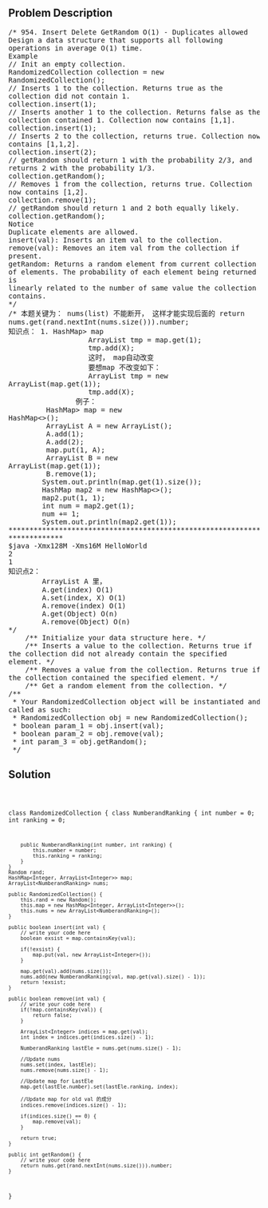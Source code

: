 <!--
<style>
  body { font-family: Arial, sans-serif; }
  .container { max-width: 100%; margin: 0 auto; padding: 10px; }
  .comment-block { max-width: 30%; background-color: #f9f9f9; padding: 10px; border-left: 5px solid #ccc; overflow-wrap: break-word; white-space: pre-wrap; }
  .code-block { background-color: #f4f4f4; padding: 10px; border: 1px solid #ddd; overflow-wrap: break-word; white-space: pre-wrap; }
</style>
-->

<div class='container'>
<h2>Problem Description</h2>
<div class='comment-block'>
<pre>
/* 954. Insert Delete GetRandom O(1) - Duplicates allowed
Design a data structure that supports all following
operations in average O(1) time.
Example
// Init an empty collection.
RandomizedCollection collection = new
RandomizedCollection();
// Inserts 1 to the collection. Returns true as the
collection did not contain 1.
collection.insert(1);
// Inserts another 1 to the collection. Returns false as the
collection contained 1. Collection now contains [1,1].
collection.insert(1);
// Inserts 2 to the collection, returns true. Collection now
contains [1,1,2].
collection.insert(2);
// getRandom should return 1 with the probability 2/3, and
returns 2 with the probability 1/3.
collection.getRandom();
// Removes 1 from the collection, returns true. Collection
now contains [1,2].
collection.remove(1);
// getRandom should return 1 and 2 both equally likely.
collection.getRandom();
Notice
Duplicate elements are allowed.
insert(val): Inserts an item val to the collection.
remove(val): Removes an item val from the collection if
present.
getRandom: Returns a random element from current collection
of elements. The probability of each element being returned
is
linearly related to the number of same value the collection
contains.
*/
/* 本题关键为： nums(list) 不能断开， 这样才能实现后面的 return
nums.get(rand.nextInt(nums.size())).number;
知识点： 1. HashMap<Integer, ArrayList<Integer>> map
                   ArrayList<Integer> tmp = map.get(1);
                   tmp.add(X);
                   这时， map自动改变
                   要想map 不改变如下：
                   ArrayList<Integer> tmp = new
ArrayList<Integer>(map.get(1));
                   tmp.add(X);
                例子：
         HashMap<Integer, ArrayList<Integer>> map = new
HashMap<>();
         ArrayList<Integer> A = new ArrayList<Integer>();
         A.add(1);
         A.add(2);
         map.put(1, A);
         ArrayList<Integer> B = new
ArrayList<Integer>(map.get(1));
         B.remove(1);
        System.out.println(map.get(1).size());
        HashMap<Integer, Integer> map2 = new HashMap<>();
        map2.put(1, 1);
        int num = map2.get(1);
        num += 1;
        System.out.println(map2.get(1));
************************************************************
*************
$java -Xmx128M -Xms16M HelloWorld
2
1
知识点2：
        ArrayList A 里，
        A.get(index) O(1)
        A.set(index, X) O(1)
        A.remove(index) O(1)
        A.get(Object) O(n)
        A.remove(Object) O(n)
*/
    /** Initialize your data structure here. */
    /** Inserts a value to the collection. Returns true if
the collection did not already contain the specified
element. */
    /** Removes a value from the collection. Returns true if
the collection contained the specified element. */
    /** Get a random element from the collection. */
/**
 * Your RandomizedCollection object will be instantiated and
called as such:
 * RandomizedCollection obj = new RandomizedCollection();
 * boolean param_1 = obj.insert(val);
 * boolean param_2 = obj.remove(val);
 * int param_3 = obj.getRandom();
 */
</pre>
</div>

<h2>Solution</h2>
<div class='code-block'>
<pre><code class='language-java'>

class RandomizedCollection {
    class NumberandRanking {
        int number = 0;
        int ranking = 0;
        
        public NumberandRanking(int number, int ranking) {
            this.number = number;
            this.ranking = ranking;
        }
    }
    Random rand;
    HashMap<Integer, ArrayList<Integer>> map;
    ArrayList<NumberandRanking> nums;

    public RandomizedCollection() {
        this.rand = new Random();
        this.map = new HashMap<Integer, ArrayList<Integer>>();
        this.nums = new ArrayList<NumberandRanking>();
    }
    
    public boolean insert(int val) {
        // write your code here
        boolean exsist = map.containsKey(val);

        if(!exsist) {
            map.put(val, new ArrayList<Integer>());
        }
        
        map.get(val).add(nums.size());
        nums.add(new NumberandRanking(val, map.get(val).size() - 1));
        return !exsist;
    }
    
    public boolean remove(int val) {
        // write your code here
        if(!map.containsKey(val)) {
            return false;
        }
        
        ArrayList<Integer> indices = map.get(val);
        int index = indices.get(indices.size() - 1);
    
        NumberandRanking lastEle = nums.get(nums.size() - 1);
        
        //Update nums
        nums.set(index, lastEle);
        nums.remove(nums.size() - 1);
        
        //Update map for LastEle
        map.get(lastEle.number).set(lastEle.ranking, index);
        
        //Update map for old val 的成分
        indices.remove(indices.size() - 1);
        
        if(indices.size() == 0) {
            map.remove(val);
        }
        
        return true;
    }
    
    public int getRandom() {
        // write your code here
        return nums.get(rand.nextInt(nums.size())).number;
    }
}

</code></pre>
</div>
</div>
